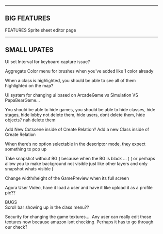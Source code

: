 ---------
BIG FEATURES
---------

FEATURES
  Sprite sheet editor page

-----
SMALL UPATES
-----

UI
  set Interval for keyboard capture issue?

  Aggregate Color menu for brushes when you’ve added like 1 color already

  When a class is highlighted, you should be able to see all of them highlighted on the map?

  UI system for changing ui based on ArcadeGame vs Simulation VS PapaBearGame...
  
  You should be able to hide games, you should be able to hide classes, hide stages, hide lobby not delete them, hide users, dont delete them, hide objects? nah delete them
  
  Add New Cutscene inside of Create Relation? Add a new Class inside of Create Relation
  
  When there’s no option selectable in the descriptor mode, they expect something to pop up 

  Take snapshot without BG ( because when the BG is black ... ) ( or perhaps allow you to make background not visible just like other layers and only snapshot whats visible )

  Change width/height of the GamePreview when its full screen

  Agora User Video, have it load a user and have it like upload it as a profile pic??

BUGS  
  Scroll bar showing up in the class menu??

  Security for changing the game textures.... Any user can really edit those textures now because amazon isnt checking. Perhaps it has to go through our check?

